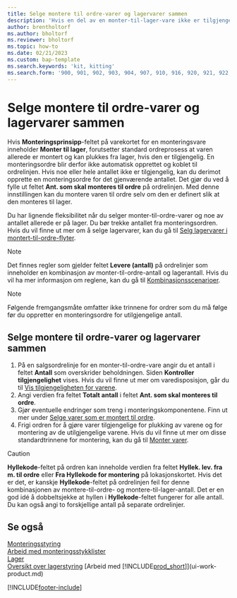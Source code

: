 ```yaml
---
title: Selge montere til ordre-varer og lagervarer sammen
description: 'Hvis en del av en monter-til-lager-vare ikke er tilgjengelig, kan du opprette en monteringsordre for det gjenværende antallet.'
author: brentholtorf
ms.author: bholtorf
ms.reviewer: bholtorf
ms.topic: how-to
ms.date: 02/21/2023
ms.custom: bap-template
ms.search.keywords: 'kit, kitting'
ms.search.form: '900, 901, 902, 903, 904, 907, 910, 916, 920, 921, 922, 923, 940, 941, 942, 930, 931, 932, 914, 915, 905'
---
```

# <a name="sell-assemble-to-order-items-and-inventory-items-together"></a>Selge montere til ordre-varer og lagervarer sammen

Hvis **Monteringsprinsipp**-feltet på varekortet for en monteringsvare inneholder **Monter til lager**, forutsetter standard ordreprosess at varen allerede er montert og kan plukkes fra lager, hvis den er tilgjengelig. En monteringsordre blir derfor ikke automatisk opprettet og koblet til ordrelinjen. Hvis noe eller hele antallet ikke er tilgjengelig, kan du derimot opprette en monteringsordre for det gjenværende antallet. Det gjør du ved å fylle ut feltet **Ant. som skal monteres til ordre** på ordrelinjen. Med denne innstillingen kan du montere varen til ordre selv om den er definert slik at den monteres til lager.  

Du har lignende fleksibilitet når du selger monter-til-ordre-varer og noe av antallet allerede er på lager. Du bør trekke antallet fra monteringsordren. Hvis du vil finne ut mer om å selge lagervarer, kan du gå til [Selg lagervarer i montert-til-ordre-flyter](assembly-how-to-sell-inventory-items-in-assemble-to-order-flows.md).  

> [!NOTE]  
> Det finnes regler som gjelder feltet **Levere (antall)** på ordrelinjer som inneholder en kombinasjon av monter-til-ordre-antall og lagerantall. Hvis du vil ha mer informasjon om reglene, kan du gå til [Kombinasjonsscenarioer](assembly-assemble-to-order-or-assemble-to-stock.md#combination-scenarios).  

> [!NOTE]  
> Følgende fremgangsmåte omfatter ikke trinnene for ordrer som du må følge før du oppretter en monteringsordre for utilgjengelige antall.

## <a name="to-sell-assemble-to-order-items-and-inventory-items-together"></a>Selge montere til ordre-varer og lagervarer sammen

1. På en salgsordrelinje for en monter-til-ordre-vare angir du et antall i feltet **Antall** som overskrider beholdningen. Siden **Kontroller tilgjengelighet** vises. Hvis du vil finne ut mer om varedisposisjon, går du til [Vis tilgjengeligheten for varene](inventory-how-availability-overview.md).
2. Angi verdien fra feltet **Totalt antall** i feltet **Ant. som skal monteres til ordre**.  
3. Gjør eventuelle endringer som treng i monteringskomponentene. Finn ut mer under [Selge varer som er montert til ordre](assembly-how-to-sell-items-assembled-to-order.md).  
4. Frigi ordren for å gjøre varer tilgjengelige for plukking av varene og for montering av de utilgjengelige varene. Hvis du vil finne ut mer om disse standardtrinnene for montering, kan du gå til [Monter varer](assembly-how-to-assemble-items.md).  

> [!CAUTION]  
> **Hyllekode**-feltet på ordren kan inneholde verdien fra feltet **Hyllek. lev. fra m. til ordre** eller **Fra Hyllekode for montering** på lokasjonskortet. Hvis det er det, er kanskje **Hyllekode**-feltet på ordrelinjen feil for denne kombinasjonen av montere-til-ordre- og montere-til-lager-antall. Det er en god idé å dobbeltsjekke at hyllen i **Hyllekode**-feltet fungerer for alle antall. Du kan også angi to forskjellige antall på separate ordrelinjer.  

## <a name="see-also"></a>Se også

[Monteringsstyring](assembly-assemble-items.md)  
[Arbeid med monteringsstykklister](assembly-how-work-assembly-boms.md)  
[Lager](inventory-manage-inventory.md)  
[Oversikt over lagerstyring](design-details-warehouse-management.md)
[Arbeid med [!INCLUDE[prod_short](includes/prod_short.md)]](ui-work-product.md)


[!INCLUDE[footer-include](includes/footer-banner.md)]

